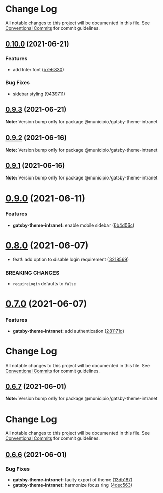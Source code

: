 # Change Log

All notable changes to this project will be documented in this file.
See [Conventional Commits](https://conventionalcommits.org) for commit guidelines.

## [0.10.0](https://github.com/municipio-se/gatsby-packages/compare/@municipio/gatsby-theme-intranet@0.9.3...@municipio/gatsby-theme-intranet@0.10.0) (2021-06-21)


### Features

* add Inter font ([b7e6830](https://github.com/municipio-se/gatsby-packages/commit/b7e6830c19d1916f9622431c027387f93b535a3c))


### Bug Fixes

* sidebar styling ([9439711](https://github.com/municipio-se/gatsby-packages/commit/94397111b5cc0baff55f879f5ba397b5eda02618))



## [0.9.3](https://github.com/municipio-se/gatsby-packages/compare/@municipio/gatsby-theme-intranet@0.9.2...@municipio/gatsby-theme-intranet@0.9.3) (2021-06-21)

**Note:** Version bump only for package @municipio/gatsby-theme-intranet





## [0.9.2](https://github.com/municipio-se/gatsby-packages/compare/@municipio/gatsby-theme-intranet@0.9.1...@municipio/gatsby-theme-intranet@0.9.2) (2021-06-16)

**Note:** Version bump only for package @municipio/gatsby-theme-intranet





## [0.9.1](https://github.com/municipio-se/gatsby-packages/compare/@municipio/gatsby-theme-intranet@0.9.0...@municipio/gatsby-theme-intranet@0.9.1) (2021-06-16)

**Note:** Version bump only for package @municipio/gatsby-theme-intranet





# [0.9.0](https://github.com/municipio-se/gatsby-packages/compare/@municipio/gatsby-theme-intranet@0.8.0...@municipio/gatsby-theme-intranet@0.9.0) (2021-06-11)


### Features

* **gatsby-theme-intranet:** enable mobile sidebar ([6b4d06c](https://github.com/municipio-se/gatsby-packages/commit/6b4d06c0b45817c9ea4ba6a2491d4a67e76b011a))





# [0.8.0](https://github.com/municipio-se/gatsby-packages/compare/@municipio/gatsby-theme-intranet@0.7.0...@municipio/gatsby-theme-intranet@0.8.0) (2021-06-07)


* feat!: add option to disable login requirement ([3218569](https://github.com/municipio-se/gatsby-packages/commit/3218569f92c080e4329fc2d8c20b0d4565712479))


### BREAKING CHANGES

* `requireLogin` defaults to `false`





# [0.7.0](https://github.com/municipio-se/gatsby-packages/compare/@municipio/gatsby-theme-intranet@0.6.7...@municipio/gatsby-theme-intranet@0.7.0) (2021-06-07)


### Features

* **gatsby-theme-intranet:** add authentication ([281171d](https://github.com/municipio-se/gatsby-packages/commit/281171d3b98e18e4c204c9c969dd205387a2bc66))





# Change Log

All notable changes to this project will be documented in this file. See
[Conventional Commits](https://conventionalcommits.org) for commit guidelines.

## [0.6.7](https://github.com/municipio-se/gatsby-packages/compare/@municipio/gatsby-theme-intranet@0.6.6...@municipio/gatsby-theme-intranet@0.6.7) (2021-06-01)

**Note:** Version bump only for package @municipio/gatsby-theme-intranet

# Change Log

All notable changes to this project will be documented in this file. See
[Conventional Commits](https://conventionalcommits.org) for commit guidelines.

## [0.6.6](https://github.com/municipio-se/gatsby-theme-basic/compare/@municipio/gatsby-theme-intranet@0.6.5...@municipio/gatsby-theme-intranet@0.6.6) (2021-06-01)

### Bug Fixes

- **gatsby-theme-intranet:** faulty export of theme
  ([13db187](https://github.com/municipio-se/gatsby-theme-basic/commit/13db18758ebd5ab7f29821aff6e92f7651bc5819))
- **gatsby-theme-intranet:** harmonize focus ring
  ([4dec563](https://github.com/municipio-se/gatsby-theme-basic/commit/4dec563adb24207e946f60aa9b1ef38985a52c79))
